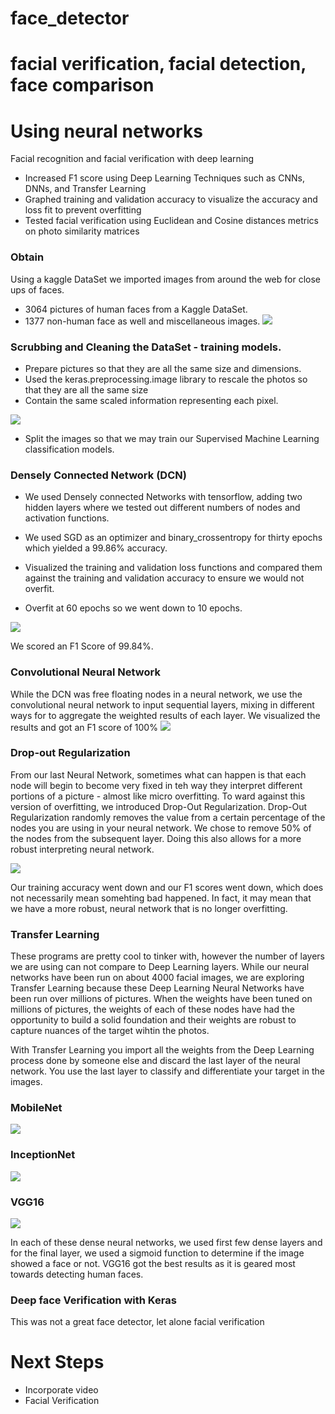 # face_detector

# facial verification, facial detection, face comparison
# Using neural networks 

Facial recognition and facial verification with deep learning
+ Increased F1 score using Deep Learning Techniques such as CNNs, DNNs, and Transfer Learning
+ Graphed training and validation accuracy to visualize the accuracy and loss fit to prevent overfitting
+ Tested facial verification using Euclidean and Cosine distances metrics on photo similarity matrices

### Obtain
Using a kaggle DataSet we imported images from around the web for close ups of faces. 
- 3064 pictures of human faces from a Kaggle DataSet. 
- 1377 non-human face as well and miscellaneous images. 
![](https://github.com/Chris-Manna/face_detector/blob/master/normal_face.png)

### Scrubbing and Cleaning the DataSet - training models.
- Prepare pictures so that they are all the same size and dimensions. 
- Used the keras.preprocessing.image library to rescale the photos so that they are all the same size
- Contain the same scaled information representing each pixel. 

![](https://github.com/Chris-Manna/face_detector/blob/master/bin_face.png)

- Split the images so that we may train our Supervised Machine Learning classification models.

### Densely Connected Network (DCN)
- We used Densely connected Networks with tensorflow, adding two hidden layers where we tested out different numbers of nodes and activation functions. 
- We used SGD as an optimizer and binary_crossentropy for thirty epochs which yielded a 99.86% accuracy. 

- Visualized the training and validation loss functions and compared them against the training and validation accuracy to ensure we would not overfit. 
- Overfit at 60 epochs so we went down to 10 epochs.

![](https://github.com/Chris-Manna/face_detector/blob/master/Densley%20Connected%20Network%20Visualize%20Training:Validation%20Loss.png)

We scored an F1 Score of 99.84%.

### Convolutional Neural Network 
While the DCN was free floating nodes in a neural network, we use the convolutional neural network to input sequential layers, mixing in different ways for to aggregate the weighted results of each layer. We visualized the results and got an F1 score of 100%
![](https://github.com/Chris-Manna/face_detector/blob/master/Convolutional%20Neural%20Network:%20Vis%20Train:Val%20Loss.png)

### Drop-out Regularization
From our last Neural Network, sometimes what can happen is that each node will begin to become very fixed in teh way they interpret different portions of a picture - almost like micro overfitting. To ward against this version of overfitting, we introduced Drop-Out Regularization. Drop-Out Regularization randomly removes the value from a certain percentage of the nodes you are using in your neural network. We chose to remove 50% of the nodes from the subsequent layer. Doing this also allows for a more robust interpreting neural network. 

![](https://github.com/Chris-Manna/face_detector/blob/master/DropOut%20Regularization%20vis.png)

Our training accuracy went down and our F1 scores went down, which does not necessarily mean somehting bad happened. In fact, it may mean that we have a more robust, neural network that is no longer overfitting. 

### Transfer Learning
These programs are pretty cool to tinker with, however the number of layers we are using can not compare to Deep Learning layers. While our neural networks have been run on about 4000 facial images, we are exploring Transfer Learning because these Deep Learning Neural Networks have been run over millions of pictures. When the weights have been tuned on millions of pictures, the weights of each of these nodes have had the opportunity to build a solid foundation and their weights are robust to capture nuances of the target wihtin the photos. 



With Transfer Learning you import all the weights from the Deep Learning process done by someone else and discard the last layer of the neural network. You use the last layer to classify and differentiate your target in the images. 

### MobileNet
![](https://github.com/Chris-Manna/face_detector/blob/master/TransferLearning:MobileNetConfusionMatrix.png)

### InceptionNet
![](https://github.com/Chris-Manna/face_detector/blob/master/InceptionNetConfusionMatrix.png)

### VGG16
![](https://github.com/Chris-Manna/face_detector/blob/master/VGG16ConfusionMatrix.png)


In each of these dense neural networks, we used first few dense layers and for the final layer, we used a sigmoid function to determine if the image showed a face or not. VGG16 got the best results as it is geared most towards detecting human faces. 


### Deep face Verification with Keras
This was not a great face detector, let alone facial verification

# Next Steps
- Incorporate video
- Facial Verification





